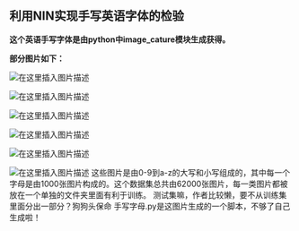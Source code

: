## 利用NIN实现手写英语字体的检验

**这个英语手写字体是由python中image_cature模块生成获得。**

**部分图片如下：**

![在这里插入图片描述](https://img-blog.csdnimg.cn/bc7c42b52a89430687486491fdba0edd.png?x-oss-process=image/watermark,type_ZmFuZ3poZW5naGVpdGk,shadow_10,text_aHR0cHM6Ly9ibG9nLmNzZG4ubmV0L3FxXzUxMzI0NjYy,size_16,color_FFFFFF,t_70#pic_center)


![在这里插入图片描述](https://img-blog.csdnimg.cn/f6ca94df941a4be1b25334a7f4ba7590.png?x-oss-process=image/watermark,type_ZmFuZ3poZW5naGVpdGk,shadow_10,text_aHR0cHM6Ly9ibG9nLmNzZG4ubmV0L3FxXzUxMzI0NjYy,size_16,color_FFFFFF,t_70#pic_center)


![在这里插入图片描述](https://img-blog.csdnimg.cn/1f6d6507b82548ff90243a2e60915de0.png?x-oss-process=image/watermark,type_ZmFuZ3poZW5naGVpdGk,shadow_10,text_aHR0cHM6Ly9ibG9nLmNzZG4ubmV0L3FxXzUxMzI0NjYy,size_16,color_FFFFFF,t_70#pic_center)


![在这里插入图片描述](https://img-blog.csdnimg.cn/0028975987c34194b7c94fd152b452ea.png?x-oss-process=image/watermark,type_ZmFuZ3poZW5naGVpdGk,shadow_10,text_aHR0cHM6Ly9ibG9nLmNzZG4ubmV0L3FxXzUxMzI0NjYy,size_16,color_FFFFFF,t_70#pic_center)



![在这里插入图片描述](https://img-blog.csdnimg.cn/ff7cd745e3ec4876b267c0bbb57aa8ff.png?x-oss-process=image/watermark,type_ZmFuZ3poZW5naGVpdGk,shadow_10,text_aHR0cHM6Ly9ibG9nLmNzZG4ubmV0L3FxXzUxMzI0NjYy,size_16,color_FFFFFF,t_70#pic_center)


![在这里插入图片描述](https://img-blog.csdnimg.cn/5fd0dc0d1c6c468d9d0a6176d7abd203.png?x-oss-process=image/watermark,type_ZmFuZ3poZW5naGVpdGk,shadow_10,text_aHR0cHM6Ly9ibG9nLmNzZG4ubmV0L3FxXzUxMzI0NjYy,size_16,color_FFFFFF,t_70#pic_center)
这些图片是由0-9到a-z的大写和小写组成的，其中每一个字母是由1000张图片构成的。这个数据集总共由62000张图片，每一类图片都被放在一个单独的文件夹里面有利于训练。
测试集嘛，作者比较懒，要不从训练集里面分出一部分？狗狗头保命
手写字母.py是这图片生成的一个脚本，不够了自己生成啦！
